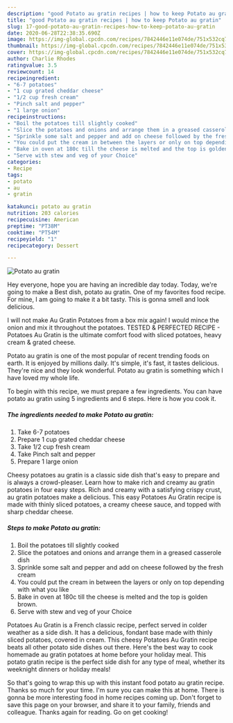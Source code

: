 ```yaml
---
description: "good Potato au gratin recipes | how to keep Potato au gratin"
title: "good Potato au gratin recipes | how to keep Potato au gratin"
slug: 17-good-potato-au-gratin-recipes-how-to-keep-potato-au-gratin
date: 2020-06-28T22:38:35.690Z
image: https://img-global.cpcdn.com/recipes/7842446e11e074de/751x532cq70/potato-au-gratin-recipe-main-photo.jpg
thumbnail: https://img-global.cpcdn.com/recipes/7842446e11e074de/751x532cq70/potato-au-gratin-recipe-main-photo.jpg
cover: https://img-global.cpcdn.com/recipes/7842446e11e074de/751x532cq70/potato-au-gratin-recipe-main-photo.jpg
author: Charlie Rhodes
ratingvalue: 3.5
reviewcount: 14
recipeingredient:
- "6-7 potatoes"
- "1 cup grated cheddar cheese"
- "1/2 cup fresh cream"
- "Pinch salt and pepper"
- "1 large onion"
recipeinstructions:
- "Boil the potatoes till slightly cooked"
- "Slice the potatoes and onions and arrange them in a greased casserole dish"
- "Sprinkle some salt and pepper and add on cheese followed by the fresh cream"
- "You could put the cream in between the layers or only on top depending with what you like"
- "Bake in oven at 180c till the cheese is melted and the top is golden brown."
- "Serve with stew and veg of your Choice"
categories:
- Recipe
tags:
- potato
- au
- gratin

katakunci: potato au gratin 
nutrition: 203 calories
recipecuisine: American
preptime: "PT38M"
cooktime: "PT54M"
recipeyield: "1"
recipecategory: Dessert

---
```



![Potato au gratin](https://img-global.cpcdn.com/recipes/7842446e11e074de/751x532cq70/potato-au-gratin-recipe-main-photo.jpg)

Hey everyone, hope you are having an incredible day today. Today, we're going to make a Best dish, potato au gratin. One of my favorites food recipe. For mine, I am going to make it a bit tasty. This is gonna smell and look delicious.

I will not make Au Gratin Potatoes from a box mix again! I would mince the onion and mix it throughout the potatoes. TESTED &amp; PERFECTED RECIPE - Potatoes Au Gratin is the ultimate comfort food with sliced potatoes, heavy cream &amp; grated cheese.

Potato au gratin is one of the most popular of recent trending foods on earth. It is enjoyed by millions daily. It's simple, it's fast, it tastes delicious. They're nice and they look wonderful. Potato au gratin is something which I have loved my whole life.


To begin with this recipe, we must prepare a few ingredients. You can have potato au gratin using 5 ingredients and 6 steps. Here is how you cook it.

<!--inarticleads1-->

##### The ingredients needed to make Potato au gratin:

1. Take 6-7 potatoes
1. Prepare 1 cup grated cheddar cheese
1. Take 1/2 cup fresh cream
1. Take Pinch salt and pepper
1. Prepare 1 large onion


Cheesy potatoes au gratin is a classic side dish that&#39;s easy to prepare and is always a crowd-pleaser. Learn how to make rich and creamy au gratin potatoes in four easy steps. Rich and creamy with a satisfying crispy crust, au gratin potatoes make a delicious. This easy Potatoes Au Gratin recipe is made with thinly sliced potatoes, a creamy cheese sauce, and topped with sharp cheddar cheese. 

<!--inarticleads2-->

##### Steps to make Potato au gratin:

1. Boil the potatoes till slightly cooked
1. Slice the potatoes and onions and arrange them in a greased casserole dish
1. Sprinkle some salt and pepper and add on cheese followed by the fresh cream
1. You could put the cream in between the layers or only on top depending with what you like
1. Bake in oven at 180c till the cheese is melted and the top is golden brown.
1. Serve with stew and veg of your Choice


Potatoes Au Gratin is a French classic recipe, perfect served in colder weather as a side dish. It has a delicious, fondant base made with thinly sliced potatoes, covered in cream. This cheesy Potatoes Au Gratin recipe beats all other potato side dishes out there. Here&#39;s the best way to cook homemade au gratin potatoes at home before your holiday meal. This potato gratin recipe is the perfect side dish for any type of meal, whether its weeknight dinners or holiday meals! 

So that's going to wrap this up with this instant food potato au gratin recipe. Thanks so much for your time. I'm sure you can make this at home. There is gonna be more interesting food in home recipes coming up. Don't forget to save this page on your browser, and share it to your family, friends and colleague. Thanks again for reading. Go on get cooking!
